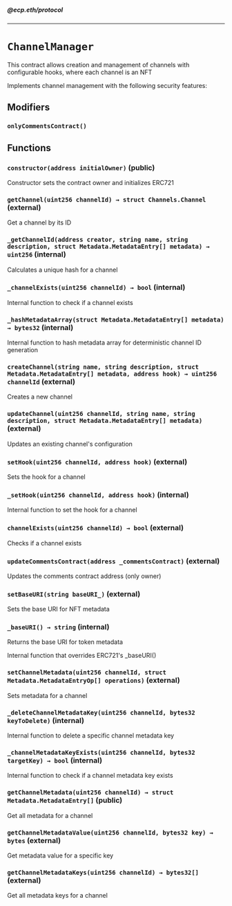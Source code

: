 ##### @ecp.eth/protocol

----

# `ChannelManager`

This contract allows creation and management of channels with configurable hooks, where each channel is an NFT


Implements channel management with the following security features:



## Modifiers

### `onlyCommentsContract()`








## Functions

### `constructor(address initialOwner)` (public)

Constructor sets the contract owner and initializes ERC721




### `getChannel(uint256 channelId) → struct Channels.Channel` (external)

Get a channel by its ID




### `_getChannelId(address creator, string name, string description, struct Metadata.MetadataEntry[] metadata) → uint256` (internal)

Calculates a unique hash for a channel




### `_channelExists(uint256 channelId) → bool` (internal)

Internal function to check if a channel exists




### `_hashMetadataArray(struct Metadata.MetadataEntry[] metadata) → bytes32` (internal)

Internal function to hash metadata array for deterministic channel ID generation




### `createChannel(string name, string description, struct Metadata.MetadataEntry[] metadata, address hook) → uint256 channelId` (external)

Creates a new channel




### `updateChannel(uint256 channelId, string name, string description, struct Metadata.MetadataEntry[] metadata)` (external)

Updates an existing channel's configuration




### `setHook(uint256 channelId, address hook)` (external)

Sets the hook for a channel




### `_setHook(uint256 channelId, address hook)` (internal)

Internal function to set the hook for a channel




### `channelExists(uint256 channelId) → bool` (external)

Checks if a channel exists




### `updateCommentsContract(address _commentsContract)` (external)

Updates the comments contract address (only owner)




### `setBaseURI(string baseURI_)` (external)

Sets the base URI for NFT metadata




### `_baseURI() → string` (internal)

Returns the base URI for token metadata


Internal function that overrides ERC721's _baseURI()

### `setChannelMetadata(uint256 channelId, struct Metadata.MetadataEntryOp[] operations)` (external)

Sets metadata for a channel




### `_deleteChannelMetadataKey(uint256 channelId, bytes32 keyToDelete)` (internal)

Internal function to delete a specific channel metadata key




### `_channelMetadataKeyExists(uint256 channelId, bytes32 targetKey) → bool` (internal)

Internal function to check if a channel metadata key exists




### `getChannelMetadata(uint256 channelId) → struct Metadata.MetadataEntry[]` (public)

Get all metadata for a channel




### `getChannelMetadataValue(uint256 channelId, bytes32 key) → bytes` (external)

Get metadata value for a specific key




### `getChannelMetadataKeys(uint256 channelId) → bytes32[]` (external)

Get all metadata keys for a channel






